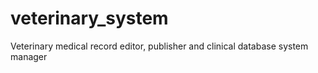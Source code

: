 # veterinary_system
Veterinary medical record editor, publisher and clinical database system manager
